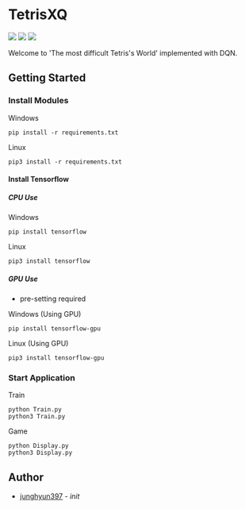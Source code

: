 # TetrisXQ
![](https://img.shields.io/badge/python-3.5-blue.svg)
![](https://img.shields.io/badge/python-3.6-blue.svg)
![](https://img.shields.io/badge/tensorflow-1.6%20or%20higher-orange.svg)

Welcome to 'The most difficult Tetris's World' implemented with DQN.

## Getting Started
### Install Modules
Windows
```
pip install -r requirements.txt
```

Linux
```
pip3 install -r requirements.txt
```

#### Install Tensorflow
##### CPU Use
Windows
```
pip install tensorflow
```

Linux
```
pip3 install tensorflow
```

##### GPU Use
 * pre-setting required

Windows (Using GPU)
```
pip install tensorflow-gpu
```

Linux (Using GPU)
```
pip3 install tensorflow-gpu
```

### Start Application
Train
```
python Train.py
python3 Train.py
```

Game
```
python Display.py
python3 Display.py
```

## Author
 * [junghyun397](https://github.com/junghyun397) - *init*

